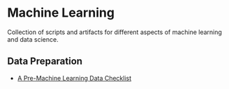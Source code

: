# Machine Learning
Collection of scripts and artifacts for different aspects of machine learning and data science.

## Data Preparation
- [A Pre-Machine Learning Data Checklist](data-preparation/a-pre-ml-checklist.md)
